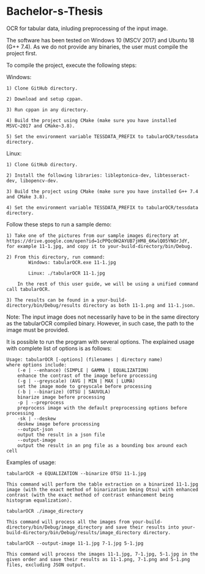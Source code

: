 # Bachelor-s-Thesis

OCR for tabular data, inluding preprocessing of the input image.

The software has been tested on Windows 10 (MSCV 2017) and Ubuntu 18 (G++ 7.4). As we do not provide any binaries, the user must compile the project first.

To compile the project, execute the following steps:

Windows:
    
    1) Clone GitHub directory.
	
    2) Download and setup cppan.
	
    3) Run cppan in any directory.
	
    4) Build the project using CMake (make sure you have installed MSVC~2017 and CMake~3.8).
    
	5) Set the environment variable TESSDATA_PREFIX to tabularOCR/tessdata directory.

Linux:
    
    1) Clone GitHub directory.
	
    2) Install the following libraries: libleptonica-dev, libtesseract-dev, libopencv-dev.
    
    3) Build the project using CMake (make sure you have installed G++ 7.4 and CMake 3.8).
    
    4) Set the environment variable TESSDATA_PREFIX to tabularOCR/tessdata directory.

Follow these steps to run a sample demo:
    
	1) Take one of the pictures from our sample images directory at https://drive.google.com/open?id=1cPPQc0H2AYUB7jHM8_6KwlQ05YNOrJdY, for example 11-1.jpg, and copy it to your-build-directory/bin/Debug.
    
	2) From this directory, run command:
            Windows: tabularOCR.exe 11-1.jpg
			
            Linux: ./tabularOCR 11-1.jpg
			
        In the rest of this user guide, we will be using a unified command call tabularOCR.
    
	3) The results can be found in a your-build-directory/bin/Debug/results directory as both 11-1.png and 11-1.json.

Note: The input image does not necessarily have to be in the same directory as the tabularOCR compiled binary. However, in such case, the path to the image must be provided.

It is possible to run the program with several options. The explained usage with complete list of options is as follows:

	Usage: tabularOCR [-options] (filenames | directory name)
	where options include:
	    (-e | --enhance) (SIMPLE | GAMMA | EQUALIZATION)
		enhance the contrast of the image before processing
	    (-g | --greyscale) (AVG | MIN | MAX | LUMA)
		set the image mode to greyscale before processing
	    (-b | --binarize) (OTSU | SAUVOLA)
		binarize image before processing
	    -p | --preprocess
		preprocess image with the default preprocessing options before processing
	    -sk | --deskew
		deskew image before processing
	    --output-json
		output the result in a json file
	    --output-image
		output the result in an png file as a bounding box around each cell
		
Examples of usage: 

    tabularOCR -e EQUALIZATION --binarize OTSU 11-1.jpg
    
    This command will perform the table extraction on a binarized 11-1.jpg image (with the exact method of binarization being Otsu) with enhanced contrast (with the exact method of contrast enhancement being histogram equalization).
    
    tabularOCR ./image_directory
    
    This command will process all the images from your-build-directory/bin/Debug/image_directory and save their results into your-build-directory/bin/Debug/results/image_directory directory.
    
    tabularOCR --output-image 11-1.jpg 7-1.jpg 5-1.jpg
    
    This command will process the images 11-1.jpg, 7-1.jpg, 5-1.jpg in the given order and save their results as 11-1.png, 7-1.png and 5-1.png files, excluding JSON output.
